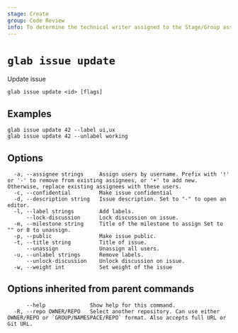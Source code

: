 ```yaml
---
stage: Create
group: Code Review
info: To determine the technical writer assigned to the Stage/Group associated with this page, see https://about.gitlab.com/handbook/product/ux/technical-writing/#assignments
---
```


<!--
This documentation is auto generated by a script.
Please do not edit this file directly. Run `make gen-docs` instead.
-->

# `glab issue update`

Update issue

```plaintext
glab issue update <id> [flags]
```

## Examples

```plaintext
glab issue update 42 --label ui,ux
glab issue update 42 --unlabel working

```

## Options

```plaintext
  -a, --assignee strings     Assign users by username. Prefix with '!' or '-' to remove from existing assignees, or '+' to add new. Otherwise, replace existing assignees with these users.
  -c, --confidential         Make issue confidential
  -d, --description string   Issue description. Set to "-" to open an editor.
  -l, --label strings        Add labels.
      --lock-discussion      Lock discussion on issue.
  -m, --milestone string     Title of the milestone to assign Set to "" or 0 to unassign.
  -p, --public               Make issue public.
  -t, --title string         Title of issue.
      --unassign             Unassign all users.
  -u, --unlabel strings      Remove labels.
      --unlock-discussion    Unlock discussion on issue.
  -w, --weight int           Set weight of the issue
```

## Options inherited from parent commands

```plaintext
      --help              Show help for this command.
  -R, --repo OWNER/REPO   Select another repository. Can use either OWNER/REPO or `GROUP/NAMESPACE/REPO` format. Also accepts full URL or Git URL.
```

